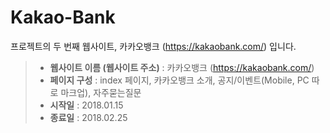 # Kakao-Bank

프로젝트의 두 번째 웹사이트, 카카오뱅크 (https://kakaobank.com/) 입니다.

>- **웹사이트 이름 (웹사이트 주소)** : 카카오뱅크 (https://kakaobank.com/)
>- **페이지 구성** : index 페이지, 카카오뱅크 소개, 공지/이벤트(Mobile, PC 따로 마크업), 자주묻는질문
>- **시작일** : 2018.01.15
>- **종료일** : 2018.02.25
